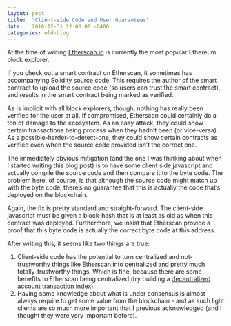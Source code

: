 ```yaml
---
layout: post
title:  "Client-side Code and User Guarantees"
date:   2018-12-31 12:00:00 -0400
categories: old-blog
---
```

At the time of writing [Etherscan.io](etherscan.io) is currently the most popular Ethereum block explorer.

If you check out a smart contract on Etherscan, it sometimes has accompanying Solidity source code. This requires the author of the smart contract to upload the source code (so users can trust the smart contract), and results in the smart contract being marked as verified. 

As is implicit with all block explorers, though, nothing has really been verified for the user at all. If compromised, Etherscan could certainly do a ton of damage to the ecosystem. As an easy attack, they could show certain transactions being process when they hadn’t been (or vice-versa). As a possible-harder-to-detect-one, they could show certain contracts as verified even when the source code provided isn’t the correct one.

The immediately obvious mitigation (and the one I was thinking about when I started writing this blog post) is to have some client side javascript and actually compile the source code and then compare it to the byte code. The problem here, of course, is that although the source code might match up with the byte code, there’s no guarantee that this is actually the code that’s deployed on the blockchain. 

Again, the fix is pretty standard and straight-forward. The client-side javascript must be given a block-hash that is at least as old as when this contract was deployed. Furthermore, we insist that Etherscan provide a proof that this byte code is actually the correct byte code at this address. 

After writing this, it seems like two things are true:

1. Client-side code has the potential to turn centralized and not-trustworthy things like Etherscan into centralized and pretty much totally-trustworthy things. Which is fine, because there are some benefits to Etherscan being centralized (try building a [decentralized account transaction index](https://quickblocks.io/)).
2. Having some knowledge about what is under consensus is almost always require to get some value from the blockchain - and as such light clients are so much more important that I previous acknowledged (and I thought they were very important before).